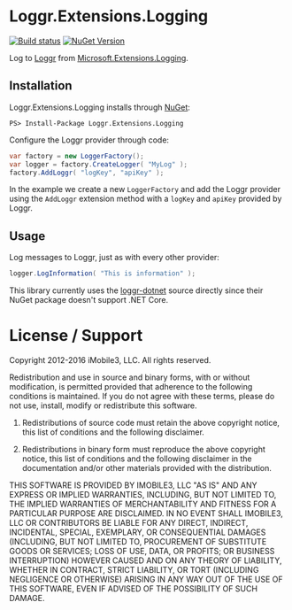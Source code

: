 Loggr.Extensions.Logging
=======================

[![Build status](https://ci.appveyor.com/api/projects/status/l3snx3wl42pluf8p/branch/master?svg=true)](https://ci.appveyor.com/project/iMobile3/loggr-framework-logging/branch/master) [![NuGet Version](http://img.shields.io/nuget/v/Loggr.Extensions.Logging.svg?style=flat)](https://www.nuget.org/packages/Loggr.Extensions.Logging/)

Log to [Loggr][0] from [Microsoft.Extensions.Logging][1].

Installation
------------

Loggr.Extensions.Logging installs through [NuGet][4]:

```
PS> Install-Package Loggr.Extensions.Logging
```

Configure the Loggr provider through code:

```c#
var factory = new LoggerFactory();
var logger = factory.CreateLogger( "MyLog" );
factory.AddLoggr( "logKey", "apiKey" );
```

In the example we create a new `LoggerFactory` and add the Loggr provider using the `AddLoggr` extension method with a `logKey` and `apiKey` provided by Loggr.

Usage
-----

Log messages to Loggr, just as with every other provider:

```c#
logger.LogInformation( "This is information" );
```

This library currently uses the [loggr-dotnet][2] source directly since their NuGet package doesn't support .NET Core.

License / Support
=================

Copyright 2012-2016 iMobile3, LLC. All rights reserved.

Redistribution and use in source and binary forms, with or without
modification, is permitted provided that adherence to the following
conditions is maintained. If you do not agree with these terms,
please do not use, install, modify or redistribute this software.

1. Redistributions of source code must retain the above copyright notice, this
list of conditions and the following disclaimer.

2. Redistributions in binary form must reproduce the above copyright notice,
this list of conditions and the following disclaimer in the documentation
and/or other materials provided with the distribution.

THIS SOFTWARE IS PROVIDED BY IMOBILE3, LLC "AS IS" AND ANY EXPRESS OR
IMPLIED WARRANTIES, INCLUDING, BUT NOT LIMITED TO, THE IMPLIED WARRANTIES OF
MERCHANTABILITY AND FITNESS FOR A PARTICULAR PURPOSE ARE DISCLAIMED. IN NO
EVENT SHALL IMOBILE3, LLC OR CONTRIBUTORS BE LIABLE FOR ANY DIRECT,
INDIRECT, INCIDENTAL, SPECIAL, EXEMPLARY, OR CONSEQUENTIAL DAMAGES (INCLUDING,
BUT NOT LIMITED TO, PROCUREMENT OF SUBSTITUTE GOODS OR SERVICES; LOSS OF USE,
DATA, OR PROFITS; OR BUSINESS INTERRUPTION) HOWEVER CAUSED AND ON ANY THEORY OF
LIABILITY, WHETHER IN CONTRACT, STRICT LIABILITY, OR TORT (INCLUDING NEGLIGENCE
OR OTHERWISE) ARISING IN ANY WAY OUT OF THE USE OF THIS SOFTWARE, EVEN IF
ADVISED OF THE POSSIBILITY OF SUCH DAMAGE.

[0]: http://loggr.net/
[1]: https://github.com/aspnet/Logging
[2]: https://github.com/loggr/loggr-dotnet
[4]: https://www.nuget.org/packages/Loggr.Extensions.Logging
